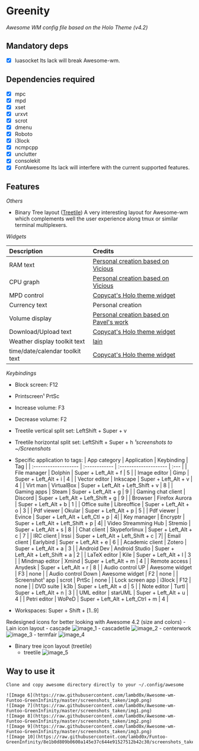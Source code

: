 # Greenity
_Awesome WM config file based on the Holo Theme (v4.2)_

## Mandatory deps
- [x] luasocket
Its lack will break Awesome-wm.

## Dependencies required
- [x] mpc
- [x] mpd
- [x] xset
- [x] urxvt
- [x] scrot
- [x] dmenu
- [x] Roboto
- [x] i3lock
- [x] ncmpcpp
- [x] unclutter
- [x] consolekit
- [x] FontAwesome
Its lack will interfere with the current supported features.

## Features
_Others_
- Binary Tree layout ([Treetile](https://github.com/guotsuan/awesome-treetile))
A very interesting layout for Awesome-wm which complements well the user experience along tmux or similar terminal multiplexers.

_Widgets_

| Description | Credits |
| :--- | :--- |
| RAM text                         | [Personal creation based on Vicious](https://github.com/Mic92/vicious)                |
| CPU graph                        | [Personal creation based on Vicious](https://github.com/Mic92/vicious)                |
| MPD control                      | [Copycat's Holo theme widget](https://github.com/lcpz/awesome-copycats)          |
| Currency text                    | Personal creation                                                                     |
| Volume display                   | [Personal creation based on Pavel's work](http://pavelmakhov.com/awesome-wm-widgets/) |
| Download/Upload text             | [Copycat's Holo theme widget](https://github.com/lcpz/awesome-copycats)                |
| Weather display toolkit text     | [lain](https://github.com/lcpz/lain/wiki)                                              |
| time/date/calendar toolkit text  | [Copycat's Holo theme widget](https://github.com/lcpz/awesome-copycats)                |

_Keybindings_
- Block screen: F12
- Printscreen¹ PrtSc
- Increase volume: F3
- Decrease volume: F2
- Treetile vertical split set: LeftShift + Super + v
- Treetile horizontal split set: LeftShift + Super + h
_¹screenshots to ~/Screenshots_

- Specific application to tags:
| App category         | Application    | Keybinding            | Tag |
| :------------------- | :------------ | :-------------------- | :--- |
| File manager         |  Dolphin       | Super + Left_Alt + f  | 5 |
| Image editor         | Gimp           | Super + Left_Alt + i  | 4 |
| Vector editor        | Inkscape       | Super + Left_Alt + v  | 4 |
| Virt man             | VirtualBox     | Super + Left_Alt + Left_Shift + v | 8 |
| Gaming apps          | Steam          | Super + Left_Alt + g  | 9 |
| Gaming chat client   | Discord        | Super + Left_Alt + Left_Shift + g | 9 |
| Browser              | Firefox Aurora | Super + Left_Alt + b  | 1 |
| Office suite         | Libreoffice    | Super + Left_Alt + o  | 3 |
| Pdf viewer           | Okular         | Super + Left_Alt + p  | 5 |
| Pdf viewer           | Evince         | Super + Left_Alt + Left_Ctl + p | 4|
| Key manager          | Encryptr       | Super + Left_Alt + Left_Shift + p | 4|
| Video Streamming Hub | Stremio        | Super + Left_Alt + s  | 8 |
| Chat client          | Skypeforlinux  | Super + Left_Alt + c  | 7 |
| IRC client           | Irssi          | Super + Left_Alt + Left_Shift + c | 7|
| Email client         | Earlybird      | Super + Left_Alt + e  | 6 |
| Academic client      | Zotero         | Super + Left_Alt + a  | 3 |
| Android Dev          | Android Studio | Super + Left_Alt + Left_Shift + a | 2 |
| LaTeX editor         | Kile           | Super + Left_Alt + l  | 3 |
| Mindmap editor       | Xmind          | Super + Left_Alt + m  | 4 |
| Remote access        | Anydesk        | Super + Left_Alt + r  | 8 |
| Audio control UP     | Awesome widget | F3                    | none |
| Audio control Down   | Awesome widget | F2                    | none |
| Screenshot¹ app      | scrot          | PrtSc                 | none |
| Lock screen app      | i3lock         | F12                   | none |
| DVD suite            | k3b            | Super + Left_Alt + d  | 5 |
| Note editor          | Turtl          | Super + Left_Alt + n  | 3 |
| UML editor           | starUML        | Super + Left_Alt + u  | 4 |
| Petri editor         | WoPeD          | Super + Left_Alt + Left_Ctrl + m | 4 |

- Workspaces: Super + Shift + [1..9]


Redesigned icons for better looking with Awesome 4.2 (size and colors)
	- Lain icon layout
	- cascade ![image_1](https://github.com/lambd0x/Funtoo-GreenInfinity/blob/master/awesome/lain/icons/layout/default/cascade.png)
	- cascadetile ![image_2](https://github.com/lambd0x/Funtoo-GreenInfinity/blob/master/awesome/lain/icons/layout/default/cascadetile.png)
	- centerwork ![image_3](https://github.com/lambd0x/Funtoo-GreenInfinity/blob/master/awesome/lain/icons/layout/default/centerwork.png)
	- termfair ![image_4](https://github.com/lambd0x/Funtoo-GreenInfinity/blob/master/awesome/lain/icons/layout/default/termfair.png)
- Binary tree icon layout (treetile)
	- treetile ![image_5](https://github.com/lambd0x/Funtoo-GreenInfinity/blob/master/awesome/treetile/treetile.png)

## Way to use it
	Clone and copy awesome directory directly to your ~/.config/awesome

	![Image 6](https://raw.githubusercontent.com/lambd0x/Awesome-wm-Funtoo-GreenInfinity/master/screenshots_taken/img0.png)
	![Image 7](https://raw.githubusercontent.com/lambd0x/Awesome-wm-Funtoo-GreenInfinity/master/screenshots_taken/img1.png)
	![Image 8](https://raw.githubusercontent.com/lambd0x/Awesome-wm-Funtoo-GreenInfinity/master/screenshots_taken/img2.png)
	![Image 9](https://raw.githubusercontent.com/lambd0x/Awesome-wm-Funtoo-GreenInfinity/master/screenshots_taken/img3.png)
	![Image 10](https://raw.githubusercontent.com/lambd0x/Funtoo-GreenInfinity/8e1b0d809b0600a145e37c644e91527512b42c30/screenshots_taken/img4.png)
